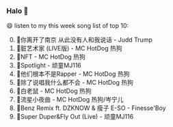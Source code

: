 

### Halo 👋

😄 listen to my this week song list of top 10:

0. 🌈你离开了南京 从此没有人和我说话 - Judd Trump
1. 🌈脏艺术家 (LIVE版) - MC HotDog 热狗
2. 🌈NFT - MC HotDog 热狗
3. 🌈Spotlight - 顽童MJ116
4. 🌈他们根本不是Rapper - MC HotDog 热狗
5. 🌈除了说唱我什么都不会 - MC HotDog 热狗
6. 🌈白老鼠 - MC HotDog 热狗
7. 🌈流星小夜曲 - MC HotDog 热狗/岑宁儿
8. 🌈Benz Remix ft. DZKNOW & 瘦子 E-SO - Finesse'Boy
9. 🌈Super Duper&Fly Out (Live) - 顽童MJ116

